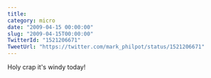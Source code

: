 ```yaml
---
title: 
category: micro
date: "2009-04-15 00:00:00"
slug: "2009-04-15T00:00:00"
TwitterId: "1521206671"
TweetUrl: "https://twitter.com/mark_philpot/status/1521206671"
---
```


Holy crap it's windy today!
